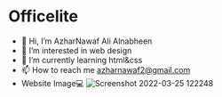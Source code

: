 # Officelite
-  👋 Hi, I’m AzharNawaf Ali Alnabheen
- 👀 I’m interested in web design
- 🌱 I’m currently learning html&css
- 📫 How to reach me azharnawaf2@gmail.com
-    Website Image💻 
![Screenshot 2022-03-25 122248](https://user-images.githubusercontent.com/102255197/160103616-623fd730-35bd-4a97-ad70-495af8b0ea20.png)
